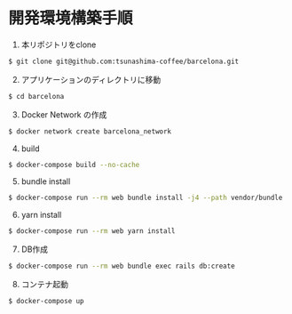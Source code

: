 # 開発環境構築手順

1. 本リポジトリをclone

```bash
$ git clone git@github.com:tsunashima-coffee/barcelona.git
```

2. アプリケーションのディレクトリに移動

```bash
$ cd barcelona
```

3. Docker Network の作成

```bash
$ docker network create barcelona_network
```

4. build

```bash
$ docker-compose build --no-cache
```

5. bundle install

```bash
$ docker-compose run --rm web bundle install -j4 --path vendor/bundle
```

6. yarn install

```bash
$ docker-compose run --rm web yarn install
```

7. DB作成

```bash
$ docker-compose run --rm web bundle exec rails db:create
```

8. コンテナ起動

```bash
$ docker-compose up
```

